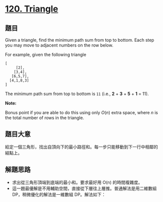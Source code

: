 # [120. Triangle](https://leetcode.com/problems/triangle/)


## 題目

Given a triangle, find the minimum path sum from top to bottom. Each step you may move to adjacent numbers on the row below.

For example, given the following triangle

    [
         [2],
        [3,4],
       [6,5,7],
      [4,1,8,3]
    ]

The minimum path sum from top to bottom is `11` (i.e., **2** + **3** + **5** + **1** = 11).

**Note:**

Bonus point if you are able to do this using only *O*(*n*) extra space, where *n* is the total number of rows in the triangle.


## 題目大意

給定一個三角形，找出自頂向下的最小路徑和。每一步只能移動到下一行中相鄰的結點上。


## 解題思路

- 求出從三角形頂端到底端的最小和。要求最好用 O(n) 的時間複雜度。
- 這一題最優解是不用輔助空間，直接從下層往上層推。普通解法是用二維數組 DP，稍微優化的解法是一維數組 DP。解法如下：
